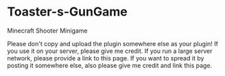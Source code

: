 # Toaster-s-GunGame
Minecraft Shooter Minigame

Please don't copy and upload the plugin somewhere else as your plugin!
If you use it on your server, please give me credit.
If you run a large server network, please provide a link to this page.
If you want to spread it by posting it somewhere else, also please give me credit and link this page.
